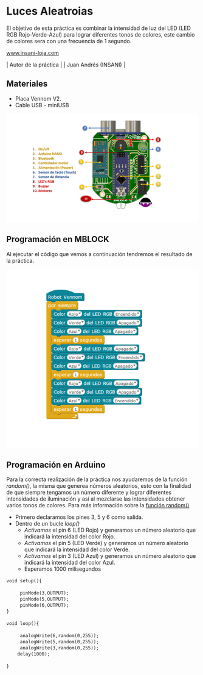 # Luces Aleatroias

El objetivo de esta práctica es combinar la intensidad de luz del LED (LED RGB Rojo-Verde-Azul) para lograr diferentes tonos de colores, este cambio de colores sera con una frecuencia de 1 segundo.


www.insani-loja.com

| Autor de la práctica |
| Juan Andrés (INSANI) |


## Materiales
- Placa Vennom V2.
- Cable USB - miniUSB

![Placa de programacion Vennom](https://github.com/jandrs300/Bloques_M/blob/master/ejemplos_vennom/Version_2/placa-version2.png)

## Programación en MBLOCK
Al ejecutar el código que vemos a continuación tendremos el resultado de la práctica.

![programa en mblock luces LEDS Arduino](https://github.com/jandrs300/Bloques_M/blob/master/ejemplos_vennom/Version_2/luces_alternas/luces_alternas.png)


## Programación en Arduino
Para la correcta realización de la práctica nos ayudaremos de la función *random()*, la misma que generea números aleatorios, esto con la finalidad de que siempre tengamos un número diferente y lograr diferentes intensidades de iluminación y así al mezclarse las intensidades obtener varios tonos de colores.
Para más información sobre la [función random()](https://www.arduino.cc/reference/en/language/functions/random-numbers/random/)


- Primero declaramos los pines 3, 5 y 6 como salida.
- Dentro de un bucle *loop()*
	- *Activamos* el pin 6 (LED Rojo) y generamos un número aleatorio que indicará la intensidad del color Rojo.
    - *Activamos* el pin 5 (LED Verde) y generamos un número aleatorio que indicará la intensidad del color Verde.
    - *Activamos* el pin 3 (LED Azul) y generamos un número aleatorio que indicará la intensidad del color Azul.    
	- Esperamos 1000 milisegundos


```
void setup(){
    
     pinMode(3,OUTPUT);
     pinMode(5,OUTPUT);
     pinMode(6,OUTPUT);
}

void loop(){
    
     analogWrite(6,random(0,255));
     analogWrite(5,random(0,255));
     analogWrite(3,random(0,255));
    delay(1000);
    
}
```

